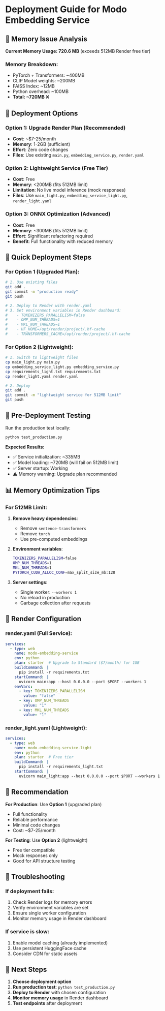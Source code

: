 # Deployment Guide for Modo Embedding Service

## 🚨 Memory Issue Analysis

**Current Memory Usage: 720.6 MB** (exceeds 512MB Render free tier)

### Memory Breakdown:
- PyTorch + Transformers: ~400MB
- CLIP Model weights: ~200MB  
- FAISS Index: ~12MB
- Python overhead: ~100MB
- **Total: ~720MB** ❌

## 🎯 Deployment Options

### Option 1: Upgrade Render Plan (Recommended)
- **Cost**: ~$7-25/month
- **Memory**: 1-2GB (sufficient)
- **Effort**: Zero code changes
- **Files**: Use existing `main.py`, `embedding_service.py`, `render.yaml`

### Option 2: Lightweight Service (Free Tier)
- **Cost**: Free
- **Memory**: <200MB (fits 512MB limit)
- **Limitation**: No live model inference (mock responses)
- **Files**: Use `main_light.py`, `embedding_service_light.py`, `render_light.yaml`

### Option 3: ONNX Optimization (Advanced)
- **Cost**: Free
- **Memory**: ~300MB (fits 512MB limit)
- **Effort**: Significant refactoring required
- **Benefit**: Full functionality with reduced memory

## 🚀 Quick Deployment Steps

### For Option 1 (Upgraded Plan):
```bash
# 1. Use existing files
git add .
git commit -m "production ready"
git push

# 2. Deploy to Render with render.yaml
# 3. Set environment variables in Render dashboard:
#    - TOKENIZERS_PARALLELISM=false
#    - OMP_NUM_THREADS=1
#    - MKL_NUM_THREADS=1
#    - HF_HOME=/opt/render/project/.hf-cache
#    - TRANSFORMERS_CACHE=/opt/render/project/.hf-cache
```

### For Option 2 (Lightweight):
```bash
# 1. Switch to lightweight files
cp main_light.py main.py
cp embedding_service_light.py embedding_service.py
cp requirements_light.txt requirements.txt
cp render_light.yaml render.yaml

# 2. Deploy
git add .
git commit -m "lightweight service for 512MB limit"
git push
```

## 🧪 Pre-Deployment Testing

Run the production test locally:
```bash
python test_production.py
```

**Expected Results:**
- ✅ Service initialization: ~335MB
- ✅ Model loading: ~720MB (will fail on 512MB limit)
- ✅ Server startup: Working
- ⚠️ Memory warning: Upgrade plan recommended

## 📊 Memory Optimization Tips

### For 512MB Limit:
1. **Remove heavy dependencies**:
   - Remove `sentence-transformers`
   - Remove `torch`
   - Use pre-computed embeddings

2. **Environment variables**:
   ```bash
   TOKENIZERS_PARALLELISM=false
   OMP_NUM_THREADS=1
   MKL_NUM_THREADS=1
   PYTORCH_CUDA_ALLOC_CONF=max_split_size_mb:128
   ```

3. **Server settings**:
   - Single worker: `--workers 1`
   - No reload in production
   - Garbage collection after requests

## 🔧 Render Configuration

### render.yaml (Full Service):
```yaml
services:
  - type: web
    name: modo-embedding-service
    env: python
    plan: starter  # Upgrade to Standard ($7/month) for 1GB
    buildCommand: |
      pip install -r requirements.txt
    startCommand: |
      uvicorn main:app --host 0.0.0.0 --port $PORT --workers 1
    envVars:
      - key: TOKENIZERS_PARALLELISM
        value: "false"
      - key: OMP_NUM_THREADS
        value: "1"
      - key: MKL_NUM_THREADS
        value: "1"
```

### render_light.yaml (Lightweight):
```yaml
services:
  - type: web
    name: modo-embedding-service-light
    env: python
    plan: starter  # Free tier
    buildCommand: |
      pip install -r requirements_light.txt
    startCommand: |
      uvicorn main_light:app --host 0.0.0.0 --port $PORT --workers 1
```

## 🎯 Recommendation

**For Production**: Use **Option 1** (upgraded plan)
- Full functionality
- Reliable performance
- Minimal code changes
- Cost: ~$7-25/month

**For Testing**: Use **Option 2** (lightweight)
- Free tier compatible
- Mock responses only
- Good for API structure testing

## 🚨 Troubleshooting

### If deployment fails:
1. Check Render logs for memory errors
2. Verify environment variables are set
3. Ensure single worker configuration
4. Monitor memory usage in Render dashboard

### If service is slow:
1. Enable model caching (already implemented)
2. Use persistent HuggingFace cache
3. Consider CDN for static assets

## 📝 Next Steps

1. **Choose deployment option**
2. **Run production test**: `python test_production.py`
3. **Deploy to Render** with chosen configuration
4. **Monitor memory usage** in Render dashboard
5. **Test endpoints** after deployment
